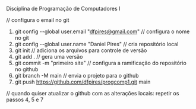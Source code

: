 Disciplina de Programação de Computadores I

// configura o email no git
1. git config --global user.email "dfpires@gmail.com"
// configura o nome no git
2. git config --global user.name "Daniel Pires"
// cria repositório local
3. git init
// adiciona os arquivos para controle de versão
4. git add .
// gera uma versão
5. git commit -m "primeiro site"
// configura a ramificação do repositório no github
6. git branch -M main
// envia o projeto para o github
7. git push https://github.com/dfpires/progcomp1.git main

// quando quiser atualizar o github com as alterações locais:
repetir os passos 4, 5 e 7
